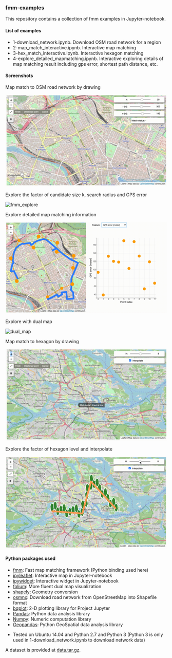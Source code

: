 ### fmm-examples

This repository contains a collection of fmm examples in Jupyter-notebook.

#### List of examples

- 1-download_network.ipynb. Download OSM road network for a region
- 2-map_match_interactive.ipynb. Interactive map matching
- 3-hex_match_interactive.ipynb. Interactive hexagon matching
- 4-explore_detailed_mapmatching.ipynb. Interactive exploring details of map matching
result including gps error, shortest path distance, etc.

#### Screenshots

Map match to OSM road network by drawing

![fmm_draw](img/fmm_draw.gif)

Explore the factor of candidate size k, search radius and GPS error

![fmm_explore](img/fmm_explore.gif)

Explore detailed map matching information

![fmm_detail](img/fmm_detail.gif)

Explore with dual map

![dual_map](img/dual_map.gif)

Map match to hexagon by drawing

![hex_draw](img/hex_draw.gif)

Explore the factor of hexagon level and interpolate

![hex_explore](img/hex_explore.gif)

#### Python packages used

* [fmm](https://github.com/cyang-kth/fmm): Fast map matching framework (Python binding used here)
* [ipyleaflet](https://github.com/jupyter-widgets/ipyleaflet): Interactive map in Jupyter-notebook
* [ipywidget](https://github.com/jupyter-widgets/ipywidgets): Interactive widget in Jupyter-notebook
* [folium](https://github.com/python-visualization/folium): More fluent dual map visualization
* [shapely](https://github.com/Toblerity/Shapely): Geometry conversion
* [osmnx](https://github.com/gboeing/osmnx): Download road network from OpenStreetMap into Shapefile format
* [bqplot](https://github.com/bqplot/bqplot): 2-D plotting library for Project Jupyter
* [Pandas](https://github.com/pandas-dev/pandas): Python data analysis library
* [Numpy](https://github.com/numpy/numpy): Numeric computation library
* [Geopandas](https://github.com/geopandas/geopandas): Python GeoSpatial data analysis library

- Tested on Ubuntu 14.04 and Python 2.7 and Python 3 (Python 3 is only used in 1-download_network.ipynb to download network data)

A dataset is provided at [data.tar.gz](data/stockholm/data.tar.gz).
